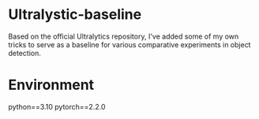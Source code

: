 # Ultralystic-baseline
Based on the official Ultralytics repository, I've added some of my own tricks to serve as a baseline for various comparative experiments in object detection.
# Environment
python==3.10 pytorch==2.2.0
